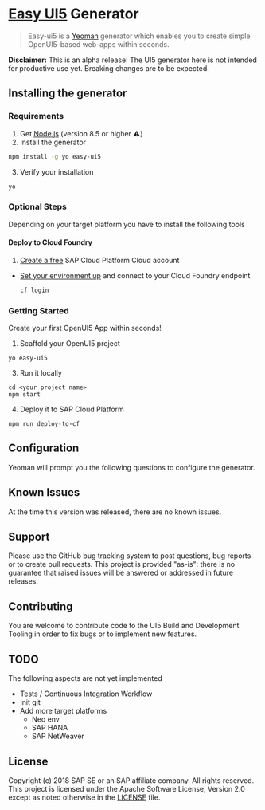 # [Easy UI5](https://ui5.sap.com/) Generator
>Easy-ui5 is a [Yeoman](http://yeoman.io/) generator which enables you to create simple OpenUI5-based web-apps within seconds.

<!-- *********************************************************************** -->


**Disclaimer:** This is an alpha release!
The UI5 generator here is not intended for productive use yet. Breaking changes are to be expected.



<!-- *********************************************************************** -->
## Installing the generator
### Requirements

1. Get [Node.js](https://nodejs.org/en/download/) (version 8.5 or higher ⚠️)
2. Install the generator
```sh
npm install -g yo easy-ui5
```
3. Verify your installation
```sh
yo
```


### Optional Steps
Depending on your target platform you have to install the following tools
#### Deploy to Cloud Foundry
1. [Create a free](https://developers.sap.com/mena/tutorials/hcp-create-trial-account.html) SAP Cloud Platform Cloud  account
* [Set your environment up](https://developers.sap.com/tutorials/hcp-cf-getting-started.html) and connect to your Cloud Foundry endpoint
  ```sh
  cf login
  ```


### Getting Started
Create your first OpenUI5 App within seconds!

1. Scaffold your OpenUI5 project
```
yo easy-ui5
```
3. Run it locally
```
cd <your project name>
npm start
```
4. Deploy it to SAP Cloud Platform
```
npm run deploy-to-cf
```

<!-- *********************************************************************** -->
## Configuration

Yeoman will prompt you the following questions to configure the generator.


<!-- *********************************************************************** -->
## Known Issues
At the time this version was released, there are no known issues.

<!-- *********************************************************************** -->
## Support

Please use the GitHub bug tracking system to post questions, bug reports or to create pull requests.
This project is provided "as-is": there is no guarantee that raised issues will be answered or addressed in future releases.


<!-- *********************************************************************** -->
## Contributing

You are welcome to contribute code to the UI5 Build and Development Tooling in order to fix bugs or to implement new features.

<!-- *********************************************************************** -->
## TODO

The following aspects are not yet implemented
* Tests / Continuous Integration Workflow
* Init git
* Add more target platforms
  * Neo env
  * SAP HANA
  * SAP NetWeaver

## License

Copyright (c) 2018 SAP SE or an SAP affiliate company. All rights reserved.
This project is licensed under the Apache Software License, Version 2.0 except as noted otherwise in the [LICENSE](LICENSE) file.

